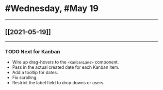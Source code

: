 # #Wednesday, #May 19
---

## [[2021-05-19]]

---

### TODO Next for Kanban

- Wire up drag-hovers to the `<KanbanLane>` component.
- Pass in the actual created date for each Kanban item.
- Add a tooltip for dates.
- Fix scrolling
- Restrict the label field to drop downs or users.